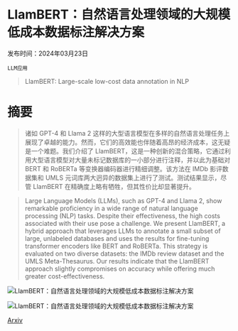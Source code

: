 # LlamBERT：自然语言处理领域的大规模低成本数据标注解决方案

发布时间：2024年03月23日

`LLM应用`

> LlamBERT: Large-scale low-cost data annotation in NLP

# 摘要

> 诸如 GPT-4 和 Llama 2 这样的大型语言模型在多样的自然语言处理任务上展现了卓越的能力。然而，它们的高效能也伴随着高昂的经济成本，这无疑是一个难题。我们介绍了 LlamBERT，这是一种创新的混合策略，它通过利用大型语言模型对大量未标记数据库的一小部分进行注释，并以此为基础对 BERT 和 RoBERTa 等变换器编码器进行精细调整。该方法在 IMDb 影评数据集和 UMLS 元词库两大迥异的数据集上进行了测试。测试结果显示，尽管 LlamBERT 在精确度上略有牺牲，但其性价比却显著提升。

> Large Language Models (LLMs), such as GPT-4 and Llama 2, show remarkable proficiency in a wide range of natural language processing (NLP) tasks. Despite their effectiveness, the high costs associated with their use pose a challenge. We present LlamBERT, a hybrid approach that leverages LLMs to annotate a small subset of large, unlabeled databases and uses the results for fine-tuning transformer encoders like BERT and RoBERTa. This strategy is evaluated on two diverse datasets: the IMDb review dataset and the UMLS Meta-Thesaurus. Our results indicate that the LlamBERT approach slightly compromises on accuracy while offering much greater cost-effectiveness.

![LlamBERT：自然语言处理领域的大规模低成本数据标注解决方案](../../..//opt/data/Projects/HuggingArxiv/paper_images/2403.15938/x1.png)

![LlamBERT：自然语言处理领域的大规模低成本数据标注解决方案](../../..//opt/data/Projects/HuggingArxiv/paper_images/2403.15938/x2.png)

[Arxiv](https://arxiv.org/abs/2403.15938)